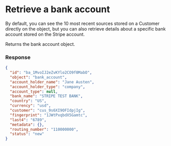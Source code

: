 # Retrieve a bank account

By default, you can see the 10 most recent sources stored on a Customer directly on the object, but you can also retrieve details about a specific bank account stored on the Stripe account.

Returns the bank account object.


### Response

```json
{
  "id": "ba_1MvoIJ2eZvKYlo2CO9f0MabO",
  "object": "bank_account",
  "account_holder_name": "Jane Austen",
  "account_holder_type": "company",
  "account_type": null,
  "bank_name": "STRIPE TEST BANK",
  "country": "US",
  "currency": "usd",
  "customer": "cus_9s6XI9OFIdpjIg",
  "fingerprint": "1JWtPxqbdX5Gamtc",
  "last4": "6789",
  "metadata": {},
  "routing_number": "110000000",
  "status": "new"
}
```